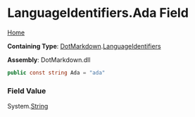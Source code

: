 <a name="_top"></a>

# LanguageIdentifiers\.Ada Field

[Home](../../../README.md#_top)

**Containing Type**: [DotMarkdown](../../README.md#_top)\.[LanguageIdentifiers](../README.md#_top)

**Assembly**: DotMarkdown\.dll

```csharp
public const string Ada = "ada"
```

### Field Value

System\.[String](https://docs.microsoft.com/en-us/dotnet/api/system.string)